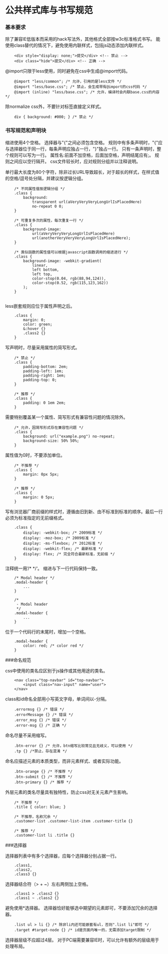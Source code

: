 公共样式库与书写规范
=====================

### 基本要求

除了兼容IE低版本而采用的hack写法外，其他格式全部按w3c标准格式书写。
能使用class替代的情况下，避免使用内联样式，包括js动态添加内联样式。

```
    <div style="display: none;">提交</div> <!-- 禁止 -->
    <div class="hide">提交</div> <!-- 正确 -->
```

@import只限于less使用，同时避免在css中生成@import代码。

```
    @import "less/common"; /* 允许，引用的是less文件 */
    @import "less/base.css"; /* 禁止，会生成带有@import的css代码 */
    @import (inline) "less/base.css"; /* 允许，编译时会内联base.css的内容 */
```

除normalize css外，不要针对标签直接定义样式。

```
    div { background: #000; } /* 禁止 */
```

### 书写规范和声明块

缩进使用4个空格。
选择器与"{"之间必须包含空格。
规则中有多条声明时，"{"应与选择器位于同一行，每条声明应独占一行，"}"独占一行。
只有一条声明时，整个规则可以写为一行。
属性名:前面不加空格，后面加空格，声明结尾应有;。
规则之间应以空行隔开。
css文件较长时，应对规则分组并以注释说明。

单行最大长度为80个字符，除非过长URL导致超长，对于超长的样式，在样式值的空格/逗号处分隔，并建议按逻辑分组。

```
    /* 不同属性值按逻辑分组 */
    .class {
        background: 
            transparent url(aVeryVeryVeryLongUrlIsPlacedHere)
            no-repeat 0 0;
    }

    /* 可重复多次的属性，每次重复一行 */
    .class {
        background-image:
            url(aVeryVeryVeryLongUrlIsPlacedHere) 
            url(anotherVeryVeryVeryLongUrlIsPlacedHere);
    }

    /* 类似函数的属性值可以根据javascript函数调用的缩进进行 */
    .class {
        background-image: -webkit-gradient(
            linear,
            left bottom,
            left top,
            color-stop(0.04, rgb(88,94,124)),
            color-stop(0.52, rgb(115,123,162))
        );
    }


```

less嵌套规则应位于属性声明之后。

```
    .class { 
        margin: 0;
        color: green;
        &:hover {}
        .class2 {}
    }
```

写声明时，尽量采用属性的简写形式。

```
    /* 禁止 */
    .class {
        padding-bottom: 2em;
        padding-left: 1em;
        padding-right: 1em;
        padding-top: 0;
    }

    /* 推荐 */
    .class {
        padding: 0 1em 2em;
    }
```


需要特别覆盖某一个属性、简写形式有兼容性问题的情况除外。

```
    /* 允许，因简写形式存在兼容性问题 */
    .class {
        background: url("example.png") no-repeat;
        background-size: 50% 50%;
    }
```

属性值为0时，不要添加单位。

```
    /* 不推荐 */
    .class {
        margin: 0px 5px; 
    }
    
    /* 推荐 */
    .class {
        margin: 0 5px; 
    }
```

写有浏览器厂商前缀的样式时，遵循由旧到新、由不标准到标准的顺序。最后一行必须为标准指定的无前缀格式。

```
    .class {
        display: -webkit-box; /* 2009标准 */
        display: -moz-box; /* 2009标准 */
        display: -ms-flexbox; /* 2012标准 */
        display: -webkit-flex; /* 最新标准 */
        display: flex; /* 完全符合最新标准，无前缀 */
    }
```

注释统一用’/* */‘。
缩进与下一行代码保持一致。

```
    /* Modal header */
    .modal-header {
        ...
    }

    /*
     - Modal header
     */
    .modal-header {
        ...
    }
```

位于一个代码行的末尾时，增加一个空格。

```
    .modal-header {
        color: red; /* color red */
    }
```

###命名规范

css中使用的类名应区别于js操作或其他用途的类名。

```
    <nav class="top-navbar" id="top-navbar">
        <input class="nav-input" name="user">
    </nav>
```

class和id命名全部用小写英文字母，单词间以-分隔。

```
    .errormsg {} /* 错误 */
    .errorMessage {} /* 错误 */
    .error_msg {} /* 错误 */
    .error-msg {} /* 正确 */
```

命名尽量不采用缩写。

```
    .btn-error {} /* 允许，btn缩写比较常见且无歧义，可以使用 */
    .tp {} /*禁止，存在混淆 */
```

命名应描述元素的本质类型，而非元素样式、或者实际功能。

```
    .btn-orange {} /* 不推荐 */
    .btn-submit {} /* 不推荐 */
    .btn-primary {} /* 推荐 */
```

外层元素的类名尽量具有独特性，防止css对无关元素产生影响。

```
    /* 不推荐 */
    .title { color: blue; } 
    
    /* 不推荐，名称冗余 */
    .customer-list .customer-list-item .customer-title {} 
    
    /* 推荐 */
    .customer-list li .title {} 
```

###选择器

选择器列表中有多个选择器，应每个选择器分别占据一行。

```
    .class1, 
    .class2, 
    .class3 {}
```

选择器结合符（> + ~）左右两侧加上空格。

```
    .class1 > .class2 {}
    .class1 ~ .class2 {}
```

避免使用*选择器。
选择器恰好能够选中期望的元素即可，不要添加冗余的选择器。

```
    .list ul > li {} /* 除非li内还可能嵌套有ul，否则".list li"即可 */
    .target #target-node {} /* id是页面内唯一的，无需添加target限制 */
```

选择器层级不应超过4层。
对于PC端需要兼容IE时，可以允许有额外的层级用于处理布局。


